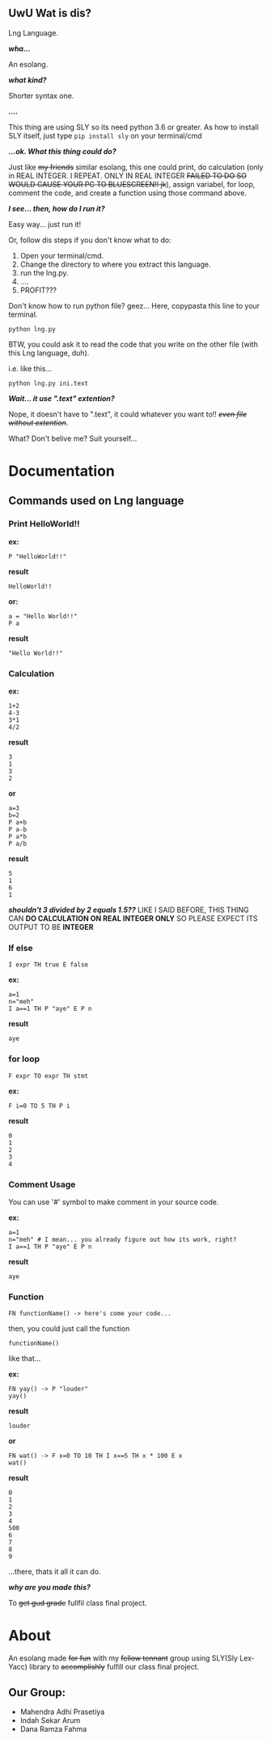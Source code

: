 ## UwU Wat is dis?
Lng Language.

___wha...___

An esolang.

___what kind?___

Shorter syntax one.

___....___

This thing are using SLY so its need python 3.6 or greater.
As how to install SLY itself, just type ```pip install sly``` on your terminal/cmd

___...ok. What this thing could do?___

Just like ~~my friends~~ similar esolang, this one could print, do calculation (only in REAL INTEGER. I REPEAT. ONLY IN REAL INTEGER ~~FAILED TO DO SO WOULD CAUSE YOUR PC TO BLUESCREEN!! jk~~), assign variabel, for loop, comment the code, and create a function using those command above.

___I see... then, how do I run it?___

Easy way... just run it!

Or, follow dis steps if you don't know what to do:
1. Open your terminal/cmd.
2. Change the directory to where you extract this language.
3. run the lng.py.
4. ....
5. PROFIT???

Don't know how to run python file? geez...
Here, copypasta this line to your terminal.
```
python lng.py
```

BTW, you could ask it to read the code that you write on the other file (with this Lng language, duh).

i.e. like this...
```
python lng.py ini.text
```

___Wait... it use ".text" extention?___

Nope, it doesn't have to ".text", it could whatever you want to!! _~~even file without extention~~_.

What? Don't belive me? Suit yourself...

# Documentation
## Commands used on Lng language
### Print HelloWorld!!
**ex:**
```
P "HelloWorld!!" 
```
**result**
```
HelloWorld!!
```
**or:**
```
a = "Hello World!!"
P a
```
**result**
```
"Hello World!!"
```

### Calculation
**ex:**
```
1+2
4-3
3*1
4/2
```
**result**
```
3
1
3
2
```
**or**
```
a=3
b=2
P a+b
P a-b
P a*b
P a/b
```
**result**
```
5
1
6
1
```

___shouldn't 3 divided by 2 equals 1.5??___
LIKE I SAID BEFORE, THIS THING CAN __DO CALCULATION ON REAL INTEGER ONLY__ SO PLEASE EXPECT ITS OUTPUT TO BE __INTEGER__

### If else 
```
I expr TH true E false
```

**ex:**
```
a=1
n="meh"
I a==1 TH P "aye" E P n
```
**result**
```
aye
```

### for loop
```
F expr TO expr TH stmt
```

**ex:**
```
F i=0 TO 5 TH P i
```
**result**
```
0
1
2
3
4
```

### Comment Usage
You can use '#' symbol to make comment in your source code.

**ex:**
```
a=1
n="meh" # I mean... you already figure out how its work, right?
I a==1 TH P "aye" E P n
```
**result**
```
aye
```

### Function
```
FN functionName() -> here's come your code...
```
then, you could just call the function
```
functionName()
```
like that...

**ex:**
```
FN yay() -> P "louder"
yay()
```
**result**
```
louder
```
**or**
```
FN wat() -> F x=0 TO 10 TH I x==5 TH x * 100 E x
wat()
```
**result**
```
0
1
2
3
4
500
6
7
8
9
```

...there, thats it all it can do.

___why are you made this?___

To ~~get gud grade~~ fullfil class final project.

# About
An esolang made ~~for fun~~ with my ~~fellow tennant~~ group using SLY(Sly Lex-Yacc) library to ~~accomplishly~~ fulfill our class final project.

## Our Group:
- Mahendra Adhi Prasetiya
- Indah Sekar Arum
- Dana Ramza Fahma